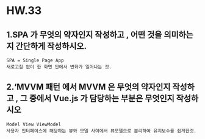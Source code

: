 # HW.33

## 1.SPA 가 무엇의 약자인지 작성하고 , 어떤 것을 의미하는지 간단하게 작성하시오.
```
SPA = Single Page App
새로고침 없이 한 화면 안에서 변화가 일어나는 것.
```





## 2.‘MVVM 패턴 에서 MVVM 은 무엇의 약자인지 작성하고 , 그 중에서 Vue.js 가 담당하는 부분은 무엇인지 작성하시오

```
Model View ViewModel
사용자 인터페이스에 해당하는 뷰와 모델 사이에서 뷰모델으로 분리하여 유지보수를 쉽게한것.
```







